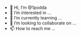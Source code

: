 - 👋 Hi, I’m @1podda
- 👀 I’m interested in ...
- 🌱 I’m currently learning ...
- 💞️ I’m looking to collaborate on ...
- 📫 How to reach me ...

<!---
1podda/1podda is a ✨ special ✨ repository because its `README.md` (this file) appears on your GitHub profile.
You can click the Preview link to take a look at your changes.
--->
